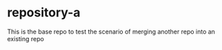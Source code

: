 # repository-a
This is the base repo to test the scenario of merging another repo into an existing repo
